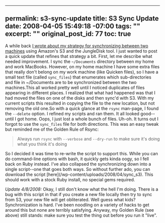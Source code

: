 ----- 
permalink: s3-sync-update
title: S3 Sync Update
date: 2008-04-05 15:49:18 -07:00
tags: ""
excerpt: ""
original_post_id: 77
toc: true
-----
A while back [I wrote about my strategy for synchronizing between two machines](http://blog.livollmers.net/index.php/2008/01/21/poor-mans-mac/) using Amazon's S3 and the JungleDisk tool. I just wanted to post a quick update that refines that strategy a bit. First, let me describe what needed improvement. I sync the `~/Documents` directory between my home and work MacBooks. However, on my home machine I have some extra files that really don't belong on my work machine (like Quicken files), so I have a small text file (called `sync_files`) that enumerates which sub-directories and file in ~/Documents are to be synchronized between the two machines.This all worked pretty well until I noticed duplicates of files appearing in different places. I realized that what had happened was that I had moved the files on one of the disks and then sync'd with S3. With my current scripts this resulted in copying the file to the new location, but not removing the old one.So with a quick glance at the `rsync` man-page, I found the `--delete` option. I refined my scripts and ran them. It all looked good--until I got home. Oops, I just lost a whole bunch of files. Uh-oh. It turns out I forgot to use the `sync_files` file for both directions. This was an easy tweak but reminded me of the Golden Rule of Rsync:

<blockquote>
  

  Always run `rsync` with `--verbose` and `--dry-run` to make sure it's doing what you think it's doing

</blockquote>So I decided it was time to re-write the script to support this. While you can do command-line options with bash, it quickly gets kinda oogy, so I fell back on Ruby instead. I've also collapsed the synchronizing down into a single script--one that goes both ways. So without further ado, you can download the script [here](/wp-content/uploads/2008/04/sync_s3). This should work with a stock Ruby install, no special gems required.

*Update 4/8/2008:* Okay, I still don't know what the hell I'm doing. There is a bug with this script in that if you create a new file locally then try to sync from S3, your new file will get obliterated. Well guess what kids? Synchronization is hard. I've been noodling on a variety of hacks to get around this but none are terribly satisfying. Anyway, my Golden Rule (see above) still stands: make sure you test the thing out before you run it "live".
